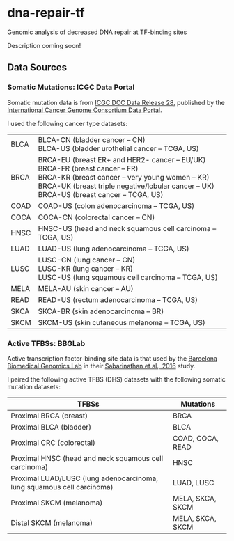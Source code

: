 # dna-repair-tf
Genomic analysis of decreased DNA repair at TF-binding sites

Description coming soon!

## Data Sources

### Somatic Mutations: ICGC Data Portal

Somatic mutation data is from [ICGC DCC Data Release 28](https://dcc.icgc.org/releases/release_28), published by the [International Cancer Genome Consortium Data Portal](https://dcc.icgc.org/).

I used the following cancer type datasets:

| | |
|-|-|
| BLCA | BLCA-CN (bladder cancer – CN)<br>BLCA-US (bladder urothelial cancer – TCGA, US) |
| BRCA | BRCA-EU (breast ER+ and HER2- cancer – EU/UK)<br>BRCA-FR (breast cancer – FR)<br>BRCA-KR (breast cancer – very young women – KR)<br>BRCA-UK (breast triple negative/lobular cancer – UK)<br>BRCA-US (breast cancer – TCGA, US) |
| COAD | COAD-US (colon adenocarcinoma – TCGA, US) |
| COCA | COCA-CN (colorectal cancer – CN) |
| HNSC | HNSC-US (head and neck squamous cell carcinoma – TCGA, US) |
| LUAD | LUAD-US (lung adenocarcinoma – TCGA, US) |
| LUSC | LUSC-CN (lung cancer – CN)<br>LUSC-KR (lung cancer – KR)<br>LUSC-US (lung squamous cell carcinoma – TCGA, US) |
| MELA | MELA-AU (skin cancer – AU) |
| READ | READ-US (rectum adenocarcinoma – TCGA, US) |
| SKCA | SKCA-BR (skin adenocarcinoma – BR) |
| SKCM | SKCM-US (skin cutaneous melanoma – TCGA, US) |


### Active TFBSs: BBGLab

Active transcription factor-binding site data is that used by the [Barcelona Biomedical Genomics Lab](http://bg.upf.edu/group/projects/tfbs/) in their [Sabarinathan et al., 2016](https://www.doi.org/10.1038/nature17661) study.

I paired the following active TFBS (DHS) datasets with the following somatic mutation datasets:

| TFBSs | Mutations |
|-|-|
| Proximal BRCA (breast) | BRCA |
| Proximal BLCA (bladder) | BLCA |
| Proximal CRC (colorectal) | COAD, COCA, READ |
| Proximal HNSC (head and neck squamous cell carcinoma) | HNSC |
| Proximal LUAD/LUSC (lung adenocarcinoma, lung squamous cell carcinoma) | LUAD, LUSC |
| Proximal SKCM (melanoma) | MELA, SKCA, SKCM |
| Distal SKCM (melanoma) | MELA, SKCA, SKCM |
